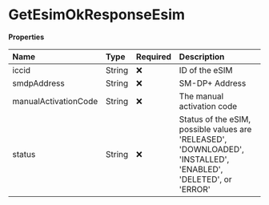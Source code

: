 # GetEsimOkResponseEsim

**Properties**

| Name                 | Type   | Required | Description                                                                                                     |
| :------------------- | :----- | :------- | :-------------------------------------------------------------------------------------------------------------- |
| iccid                | String | ❌       | ID of the eSIM                                                                                                  |
| smdpAddress          | String | ❌       | SM-DP+ Address                                                                                                  |
| manualActivationCode | String | ❌       | The manual activation code                                                                                      |
| status               | String | ❌       | Status of the eSIM, possible values are 'RELEASED', 'DOWNLOADED', 'INSTALLED', 'ENABLED', 'DELETED', or 'ERROR' |
